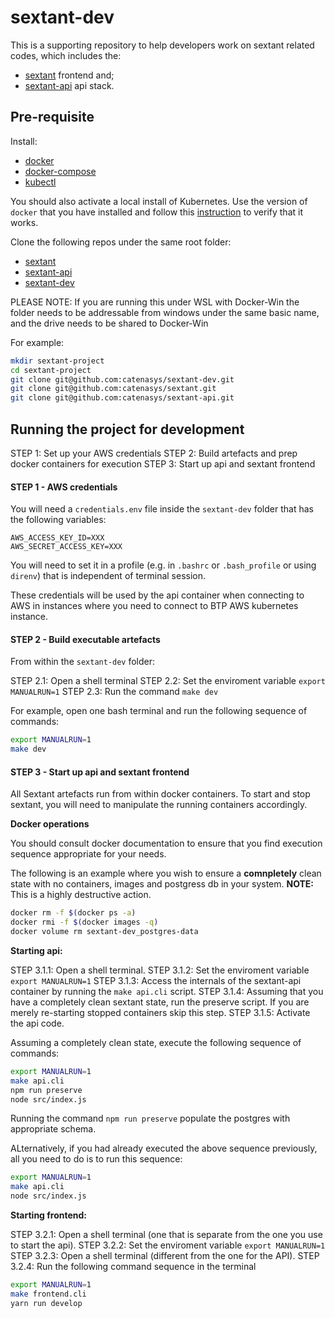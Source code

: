 # sextant-dev

This is a supporting repository to help developers work on sextant related codes, which includes the:

* [sextant](https://github.com/catenasys/sextant) frontend and;
* [sextant-api](https://github.com/catenasys/sextant-api) api stack.

## Pre-requisite

Install:

 * [docker](https://docs.docker.com/install/)
 * [docker-compose](https://docs.docker.com/compose/install/)
 * [kubectl](https://kubernetes.io/docs/tasks/tools/install-kubectl/)

You should also activate a local install of Kubernetes. Use the version of `docker` that you have installed and follow this [instruction](https://rominirani.com/tutorial-getting-started-with-kubernetes-with-docker-on-mac-7f58467203fd) to verify that it works.

Clone the following repos under the same root folder:

 * [sextant](https://github.com/catenasys/sextant)
 * [sextant-api](https://github.com/catenasys/sextant-api)
 * [sextant-dev](https://github.com/catenasys/sextant-dev)

PLEASE NOTE: If you are running this under WSL with Docker-Win the folder needs to be addressable from windows under the same basic name, and the drive needs to be shared to Docker-Win

For example:

```bash
mkdir sextant-project
cd sextant-project
git clone git@github.com:catenasys/sextant-dev.git
git clone git@github.com:catenasys/sextant.git
git clone git@github.com:catenasys/sextant-api.git
```

## Running the project for development

STEP 1: Set up your AWS credentials
STEP 2: Build artefacts and prep docker containers for execution
STEP 3: Start up api and sextant frontend

#### STEP 1 - AWS credentials

You will need a `credentials.env` file inside the `sextant-dev` folder that has the following variables:

```
AWS_ACCESS_KEY_ID=XXX
AWS_SECRET_ACCESS_KEY=XXX
```

You will need to set it in a profile (e.g. in `.bashrc` or `.bash_profile` or using `direnv`) that is independent of terminal session. 

These credentials will be used by the api container when connecting to AWS in instances where you need to connect to BTP AWS kubernetes instance.

#### STEP 2 - Build executable artefacts

From within the `sextant-dev` folder:

STEP 2.1: Open a shell terminal
STEP 2.2: Set the enviroment variable `export MANUALRUN=1`
STEP 2.3: Run the command `make dev`

For example, open one bash terminal and run the following sequence of commands:

```bash
export MANUALRUN=1
make dev
```

#### STEP 3 - Start up api and sextant frontend

All Sextant artefacts run from within docker containers. To start and stop sextant, you will need to manipulate the running containers accordingly.

**Docker operations**

You should consult docker documentation to ensure that you find execution sequence appropriate for your needs.

The following is an example where you wish to ensure a **comnpletely** clean state with no containers, images and postgress db in your system. **NOTE:** This is a highly destructive action.

```bash
docker rm -f $(docker ps -a)
docker rmi -f $(docker images -q)
docker volume rm sextant-dev_postgres-data
```
**Starting api:**

STEP 3.1.1: Open a shell terminal.
STEP 3.1.2: Set the enviroment variable `export MANUALRUN=1`
STEP 3.1.3: Access the internals of the sextant-api container by running the `make api.cli` script.
STEP 3.1.4: Assuming that you have a completely clean sextant state, run the preserve script. If you are merely re-starting stopped containers skip this step.
STEP 3.1.5: Activate the api code.

Assuming a completely clean state, execute the following sequence of commands:

```bash
export MANUALRUN=1
make api.cli
npm run preserve 
node src/index.js
```
Running the command `npm run preserve` populate the postgres with appropriate schema.

ALternatively, if you had already executed the above sequence previously, all you need to do is to run this sequence:

```bash
export MANUALRUN=1
make api.cli
node src/index.js
```

**Starting frontend:**

STEP 3.2.1: Open a shell terminal (one that is separate from the one you use to start the api).
STEP 3.2.2: Set the enviroment variable `export MANUALRUN=1`
STEP 3.2.3: Open a shell terminal (different from the one for the API).
STEP 3.2.4: Run the following command sequence in the terminal

```bash
export MANUALRUN=1
make frontend.cli
yarn run develop
```
